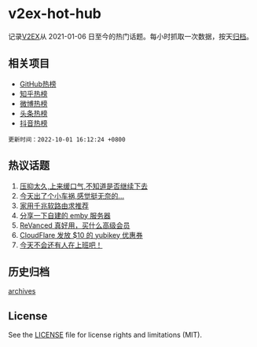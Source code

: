 # v2ex-hot-hub

 记录[V2EX](https://www.v2ex.com/)从 2021-01-06 日至今的热门话题。每小时抓取一次数据，按天[归档](archives)。
 
 ## 相关项目

- [GitHub热榜](https://github.com/lonnyzhang423/github-hot-hub)
- [知乎热榜](https://github.com/lonnyzhang423/zhihu-hot-hub)
- [微博热榜](https://github.com/lonnyzhang423/weibo-hot-hub)
- [头条热榜](https://github.com/lonnyzhang423/toutiao-hot-hub)
- [抖音热榜](https://github.com/lonnyzhang423/douyin-hot-hub)


 `更新时间：2022-10-01 16:12:24 +0800`

## 热议话题

1. [压抑太久,上来缓口气,不知道是否继续下去](https://www.v2ex.com/t/884090)
1. [今天出了个小车祸,感觉挺无奈的...](https://www.v2ex.com/t/884077)
1. [家用千兆软路由求推荐](https://www.v2ex.com/t/884107)
1. [分享一下自建的 emby 服务器](https://www.v2ex.com/t/884075)
1. [ReVanced 真好用，买什么高级会员](https://www.v2ex.com/t/884175)
1. [CloudFlare 发放 $10 的 yubikey 优惠券](https://www.v2ex.com/t/884118)
1. [今天不会还有人在上班吧！](https://www.v2ex.com/t/884171)

## 历史归档

[archives](archives)

## License

See the [LICENSE](LICENSE) file for license rights and limitations (MIT).

